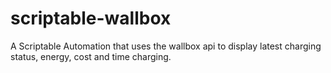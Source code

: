 # scriptable-wallbox
A Scriptable Automation that uses the wallbox api to display latest charging status, energy, cost and time charging.
